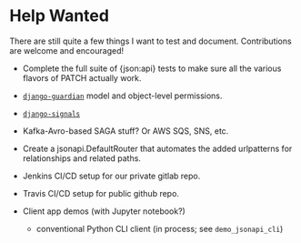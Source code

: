 # Help Wanted

There are still quite a few things I want to test and document. Contributions are welcome and encouraged!

- Complete the full suite of {json:api} tests to make sure all the various flavors of PATCH actually work.
- [`django-guardian`](https://django-guardian.readthedocs.io/en/stable/) model and object-level permissions.
- [`django-signals`](https://docs.djangoproject.com/en/stable/topics/signals/)
- Kafka-Avro-based SAGA stuff? Or AWS SQS, SNS, etc.
- Create a jsonapi.DefaultRouter that automates the added urlpatterns for relationships and related paths.
- Jenkins CI/CD setup for our private gitlab repo.
- Travis CI/CD setup for public github repo.
- Client app demos (with Jupyter notebook?)

  - conventional Python CLI client (in process; see `demo_jsonapi_cli`)
